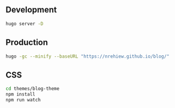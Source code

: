 ## Development
```bash
hugo server -D
```

## Production
```bash
hugo -gc --minify --baseURL "https://nrehiew.github.io/blog/"
```

## CSS
```bash
cd themes/blog-theme
npm install
npm run watch
```